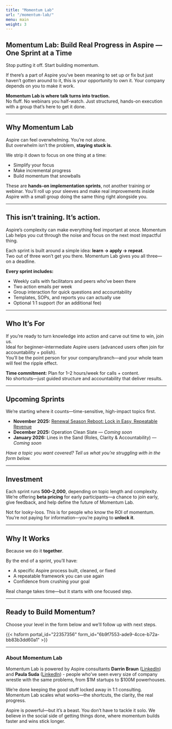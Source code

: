 ```yaml
---
title: "Momentum Lab"
url: "/momentum-lab/"
menu: main
weight: 3
---
```


## Momentum Lab: Build Real Progress in Aspire — One Sprint at a Time

Stop putting it off. Start building momentum.  

If there’s a part of Aspire you’ve been meaning to set up or fix but just haven’t gotten around to it, this is your opportunity to own it. Your company depends on you to make it work.

**Momentum Lab is where talk turns into traction.**  
No fluff. No webinars you half-watch. Just structured, hands-on execution with a group that’s here to get it done.

---

## Why Momentum Lab

Aspire can feel overwhelming. You’re not alone.  
But overwhelm isn’t the problem, **staying stuck is**.

We strip it down to focus on one thing at a time:

- Simplify your focus  
- Make incremental progress  
- Build momentum that snowballs  

These are **hands-on implementation sprints**, not another training or webinar. You’ll roll up your sleeves and make real improvements inside Aspire with a small group doing the same thing right alongside you.

---

## This isn’t training. It’s action.

Aspire’s complexity can make everything feel important at once. Momentum Lab helps you cut through the noise and focus on the next most impactful thing.

Each sprint is built around a simple idea: **learn → apply → repeat**.  
Two out of three won’t get you there. Momentum Lab gives you all three—on a deadline.

**Every sprint includes:**
- Weekly calls with facilitators and peers who’ve been there
- Two action emails per week
- Group interaction for quick questions and accountability
- Templates, SOPs, and reports you can actually use
- Optional 1:1 support (for an additional fee)

---

## Who It’s For

If you’re ready to turn knowledge into action and carve out time to win, join us.  
Ideal for beginner–intermediate Aspire users (advanced users often join for accountability + polish).  
You’ll be the point person for your company/branch—and your whole team will feel the ripple effect.

**Time commitment:** Plan for 1–2 hours/week for calls + content.  
No shortcuts—just guided structure and accountability that deliver results.

---

## Upcoming Sprints

We’re starting where it counts—time-sensitive, high-impact topics first.

- **November 2025:** [Renewal Season Reboot: Lock in Easy, Repeatable Revenue](/momentum-lab/november-renewals/)
- **December 2025:** Operation Clean Slate — *Coming soon*
- **January 2026:** Lines in the Sand (Roles, Clarity & Accountability) — *Coming soon*

*Have a topic you want covered? Tell us what you’re struggling with in the form below.*

---

## Investment

Each sprint runs **$500–$2,000**, depending on topic length and complexity.  
We’re offering **beta pricing** for early participants—a chance to join early, give feedback, and help define the future of Momentum Lab.

Not for looky-loos. This is for people who know the ROI of momentum.  
You’re not paying for information—you’re paying to **unlock it**.

---

## Why It Works

Because we do it **together**.

By the end of a sprint, you’ll have:
- A specific Aspire process built, cleaned, or fixed  
- A repeatable framework you can use again  
- Confidence from crushing your goal  

Real change takes time—but it starts with one focused step.

---

## Ready to Build Momentum?

Choose your level in the form below and we’ll follow up with next steps.

{{< hsform portal_id="22357356" form_id="6b9f7553-ade9-4cce-b72a-bb83b3dd60a1" >}}

---

### About Momentum Lab

Momentum Lab is powered by Aspire consultants **Darrin Braun** ([LinkedIn](https://www.linkedin.com/in/darrinbraun/)) and **Paula Suda** ([LinkedIn](https://www.linkedin.com/in/paula-suda/)) - people who’ve seen every size of company wrestle with the same problems, from $1M startups to $100M powerhouses.

We’re done keeping the good stuff locked away in 1:1 consulting. Momentum Lab scales what works—the shortcuts, the clarity, the real progress.

Aspire is powerful—but it’s a beast. You don’t have to tackle it solo. We believe in the social side of getting things done, where momentum builds faster and wins stick longer.
